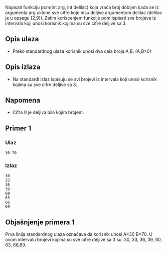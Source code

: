 
Napisati funkciju pom(int arg, int delilac) koja vraća broj dobijen kada se iz argumenta arg uklone sve cifre koje nisu deljive argumentom delilac (delilac je u opsegu [2,9]). Zatim koriscenjem funkcije pom ispisati sve brojeve iz intervala koji unosi korisnik kojima su sve cifre deljive sa 3.

## Opis ulaza

  - Preko standardnog ulaza korisnik unosi dva cela broja A,B. (A,B>0)

## Opis izlaza

  - Na standardi izlaz ispisuju se svi brojevi iz intervala koji unosi korisnik kojima su sve cifre deljive sa 3.

## Napomena
  - Cifra 0 je deljiva bilo kojim brojem.
## Primer 1

### Ulaz

~~~
30 70
~~~

### Izlaz

~~~
30
33
36
39
60
63
66
69
~~~


## Objašnjenje primera 1

Prva linija standardnog ulaza označava da korisnik unosi A=30 B=70. U ovom intervalu brojevi kojima su sve cifre deljive sa 3 su: 30, 33, 36, 39, 60, 63, 66,69.
